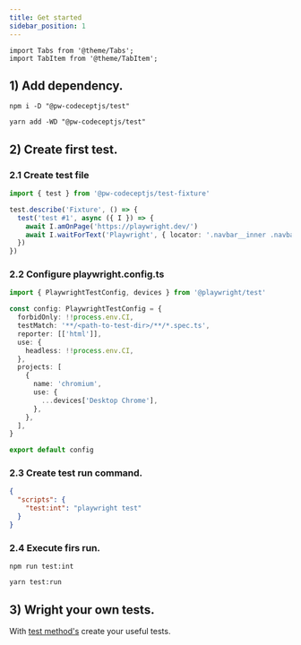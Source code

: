 ```yaml
---
title: Get started
sidebar_position: 1
---
```


```mdx-code-block
import Tabs from '@theme/Tabs';
import TabItem from '@theme/TabItem';
```

## 1) Add dependency.

<Tabs groupId="package-manager">
<TabItem value="npm">

```shell
npm i -D "@pw-codeceptjs/test"
```
</TabItem>

<TabItem value="yarn">

```shell
yarn add -WD "@pw-codeceptjs/test"
```
</TabItem>
</Tabs>

## 2) Create first test.

### 2.1 Create test file

```typescript title="./<path-to-test-dir>/example.spec.ts"
import { test } from '@pw-codeceptjs/test-fixture'

test.describe('Fixture', () => {
  test('test #1', async ({ I }) => {
    await I.amOnPage('https://playwright.dev/')
    await I.waitForText('Playwright', { locator: '.navbar__inner .navbar__title' })
  })
})
```

### 2.2 Configure playwright.config.ts

```typescript title="./playwright.config.ts"
import { PlaywrightTestConfig, devices } from '@playwright/test'

const config: PlaywrightTestConfig = {
  forbidOnly: !!process.env.CI,
  testMatch: '**/<path-to-test-dir>/**/*.spec.ts',
  reporter: [['html']],
  use: {
    headless: !!process.env.CI,
  },
  projects: [
    {
      name: 'chromium',
      use: {
        ...devices['Desktop Chrome'],
      },
    },
  ],
}

export default config
```

### 2.3 Create test run command.

```json title="./package.json"
{
  "scripts": {
    "test:int": "playwright test"
  }
}
```

### 2.4 Execute firs run.

<Tabs groupId="package-manager">
<TabItem value="npm">

```shell
npm run test:int
```
</TabItem>

<TabItem value="yarn">

```shell
yarn test:run
```
</TabItem>
</Tabs>

## 3) Wright your own tests.

With [test method's](api) create your useful tests.
